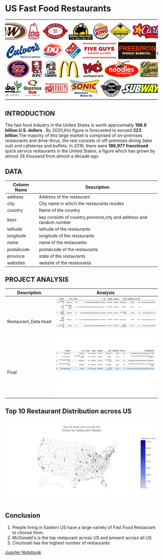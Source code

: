 # US Fast Food Restaurants
![fastfood](images/fastfood.jpg)

## INTRODUCTION
The fast food industry in the United States is worth approximatly __198.9 billion U.S. dollers__ . By 2020,this figure is forecasted to exceed __223 billion__.The majority of this large market is comprised of on-premises restaurants and drive-thrus, the rest consists of off-premises dining (take out) and cafeterias and buffets. 
In 2016, there were __186,977 franchised__ quick service restaurants in the United States; a figure which has grown by almost 28 thousand from almost a decade ago.

## DATA

  | Column Name | Description |
  | --- | --- |
  | address | Address of the restaurant |
  | city | City name in which the restaurants resides |
  | country | Name of the country |
  | keys | key consists of country,province,city and address and random number |
  | latitude | latitude of the restaurants |
   | longitude | longitude of the restaurants |
   | name | name of the restaurants |
   | postalcode | postalcode of the restaurants |
   | province | state of the restaurants | 
   | websites | website of the restaurants |

## PROJECT ANALYSIS
| Description | Analysis |
| --- | --- |
| Restaurant_Data.head | ![Data](images/Data.png) |
| Final | ![final](images/final.png) |

## Top 10 Restaurant Distribution across US
![Top10RestaurantAcrossUS](images/Top10RestaurantAcrossUS.png)


## Conclusion
1. People living in Eastern US have a large variety of Fast Food Restaurant to choose from.
2. McDonald's is the top restaurant across US and present across all US
3. Cincinnati has the highest number of restaurants 

[Jupyter Notebook](./EDAFastFoodRestaurant.ipynb)
